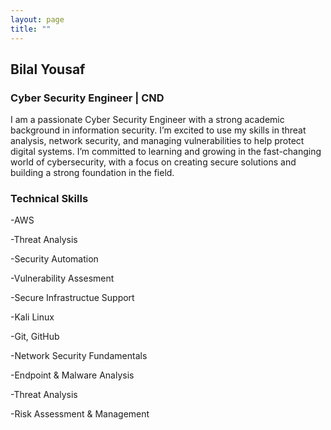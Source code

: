 ```yaml
---
layout: page
title: ""
---
```

## Bilal Yousaf
### Cyber Security Engineer | CND


I am a passionate Cyber Security Engineer with a strong academic background in information security. I’m excited to use my skills in threat analysis, network security, and managing vulnerabilities to help protect digital systems. I’m committed to learning and growing in the fast-changing world of cybersecurity, with a focus on creating secure solutions and building a strong foundation in the field.

### Technical Skills

-AWS

-Threat Analysis

-Security Automation

-Vulnerability Assesment

-Secure Infrastructue Support

-Kali Linux

-Git, GitHub

-Network Security Fundamentals

-Endpoint & Malware Analysis

-Threat Analysis

-Risk Assessment & Management



